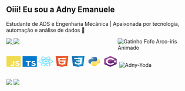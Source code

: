 ## Oiii! Eu sou a Adny Emanuele 
Estudante de ADS e Engenharia Mecânica | Apaixonada por tecnologia, automação e análise de dados 🚀

<img align="right" width="200" alt="Gatinho Fofo Arco-íris Animado" src="https://media.tenor.com/C5uM8H45c9oAAAAi/cat-nya.gif">

<div>
<a href="https://github.com/DevAdny">
<img height="180em" src="https://github-readme-stats.vercel.app/api?username=DevAdny&show_icons=true&theme=dracula&include_all_commits=true&count_private=true">
<img height="180em" src="https://github-readme-stats.vercel.app/api/top-langs/?username=DevAdny&layout=compact&langs_count=10&theme=dracula"/>
</a>
</div>


##

<div style="display: inline-block; text-align: center;"> 
  <img alt="Adny-Js" height="30" width="40" src="https://raw.githubusercontent.com/devicons/devicon/master/icons/javascript/javascript-plain.svg">
  <img alt="Adny-Ts" height="30" width="40" src="https://raw.githubusercontent.com/devicons/devicon/master/icons/typescript/typescript-plain.svg">
  <img alt="Adny-React" height="30" width="40" src="https://raw.githubusercontent.com/devicons/devicon/master/icons/react/react-original.svg">
  <img alt="Adny-HTML" height="30" width="40" src="https://raw.githubusercontent.com/devicons/devicon/master/icons/html5/html5-original.svg">
  <img alt="Adny-CSS" height="30" width="40" src="https://raw.githubusercontent.com/devicons/devicon/master/icons/css3/css3-original.svg">
  <img alt="Adny-Python" height="30" width="40" src="https://raw.githubusercontent.com/devicons/devicon/master/icons/python/python-original.svg">
  <img alt="Adny-Csharp" height="30" width="40" src="https://raw.githubusercontent.com/devicons/devicon/master/icons/csharp/csharp-original.svg">
  <img alt="Adny-Yoda" height="30" width="40" src="https://cdn.discordapp.com/attachments/779358919417997249/825430589581688872/hi.gif">
</div>

##

<div>
<a href="https://www.instagram.com/adny_emanuele" target="_blank"><img src="https://img.shields.io/badge/Instagram-X223440SF?style=for-the-badge&logo=instagram&logoColor=white"></a>
<a href="https://www.linkedin.com/in/adny-emanuele-guimaraes-brandao-108992224" target="_blank"><img src="https://img.shields.io/badge/LinkedIn-Z3007785?style=for-the-badge&logo=linkedin&logoColor=white"></a>
</div>
